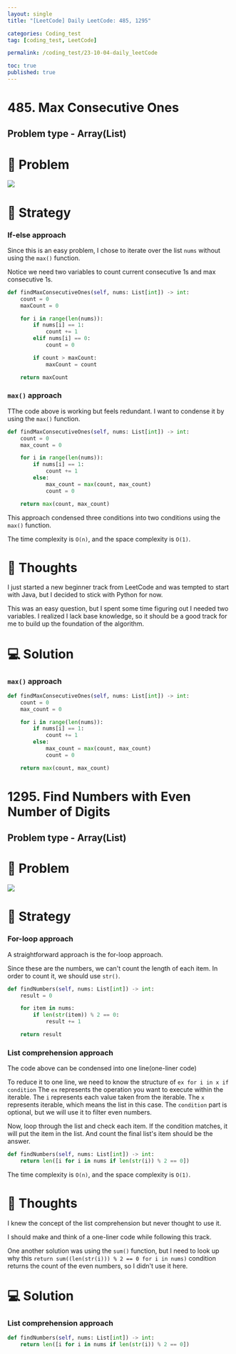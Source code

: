```yaml
---
layout: single
title: "[LeetCode] Daily LeetCode: 485, 1295"

categories: Coding_test
tag: [coding_test, LeetCode]

permalink: /coding_test/23-10-04-daily_leetCode

toc: true
published: true
---
```


# 485. Max Consecutive Ones

## Problem type - Array(List)

# 🧩 Problem

![](https://velog.velcdn.com/images/devbang/post/4413414d-2ff3-4905-9e9e-a20362f73a96/image.png)

# 🎯 Strategy

### If-else approach

Since this is an easy problem, I chose to iterate over the list `nums` without using the `max()` function.

Notice we need two variables to count current consecutive 1s and max consecutive 1s.

```python
def findMaxConsecutiveOnes(self, nums: List[int]) -> int:
 	count = 0
    maxCount = 0

    for i in range(len(nums)):
    	if nums[i] == 1:
        	count += 1
        elif nums[i] == 0:
        	count = 0

        if count > maxCount:
        	maxCount = count

	return maxCount
```

### `max()` approach

TThe code above is working but feels redundant. I want to condense it by using the `max()` function.

```python
def findMaxConsecutiveOnes(self, nums: List[int]) -> int:
	count = 0
    max_count = 0

    for i in range(len(nums)):
    	if nums[i] == 1:
        	count += 1
        else:
        	max_count = max(count, max_count)
            count = 0

	return max(count, max_count)
```

This approach condensed three conditions into two conditions using the `max()` function.

The time complexity is `O(n)`, and the space complexity is `O(1)`.

# 📌 Thoughts

I just started a new beginner track from LeetCode and was tempted to start with Java, but I decided to stick with Python for now.

This was an easy question, but I spent some time figuring out I needed two variables. I realized I lack base knowledge, so it should be a good track for me to build up the foundation of the algorithm.

# 💻 Solution

### `max()` approach

```python
def findMaxConsecutiveOnes(self, nums: List[int]) -> int:
	count = 0
    max_count = 0

    for i in range(len(nums)):
    	if nums[i] == 1:
        	count += 1
        else:
        	max_count = max(count, max_count)
            count = 0

	return max(count, max_count)
```

# 1295. Find Numbers with Even Number of Digits

## Problem type - Array(List)

# 🧩 Problem

![](https://velog.velcdn.com/images/devbang/post/11e3ac54-ea7c-42a8-8600-ef146d6572e4/image.png)

# 🎯 Strategy

### For-loop approach

A straightforward approach is the for-loop approach.

Since these are the numbers, we can't count the length of each item. In order to count it, we should use `str()`.

```python
def findNumbers(self, nums: List[int]) -> int:
	result = 0

    for item in nums:
    	if len(str(item)) % 2 == 0:
        	result += 1

    return result
```

### List comprehension approach

The code above can be condensed into one line(one-liner code)

To reduce it to one line, we need to know the structure of `ex for i in x if condition`
The `ex` represents the operation you want to execute within the iterable.
The `i` represents each value taken from the iterable.
The `x` represents iterable, which means the list in this case.
The `condition` part is optional, but we will use it to filter even numbers.

Now, loop through the list and check each item. If the condition matches, it will put the item in the list. And count the final list's item should be the answer.

```python
def findNumbers(self, nums: List[int]) -> int:
	return len([i for i in nums if len(str(i)) % 2 == 0])
```

The time complexity is `O(n)`, and the space complexity is `O(1)`.

# 📌 Thoughts

I knew the concept of the list comprehension but never thought to use it.

I should make and think of a one-liner code while following this track.

One another solution was using the `sum()` function, but I need to look up why this `return sum((len(str(i))) % 2 == 0 for i in nums)` condition returns the count of the even numbers, so I didn't use it here.

# 💻 Solution

### List comprehension approach

```python
def findNumbers(self, nums: List[int]) -> int:
    return len([i for i in nums if len(str(i)) % 2 == 0])
```

